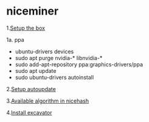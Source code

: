 # niceminer

1.[Setup the box](https://www.pugetsystems.com/labs/hpc/The-Best-Way-To-Install-Ubuntu-18-04-with-NVIDIA-Drivers-and-any-Desktop-Flavor-1178/)

1a. ppa
* ubuntu-drivers devices
* sudo apt purge nvidia-\* libnvidia-\*
* sudo add-apt-repository ppa:graphics-drivers/ppa
* sudo apt update
* sudo ubuntu-drivers autoinstall


2.[Setup autoupdate](https://help.ubuntu.com/lts/serverguide/automatic-updates.html)

3.[Available algorithm in nicehash](https://www.nicehash.com/algorithm)

4.[Install excavator](https://github.com/nicehash/excavator/releases)
